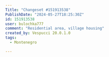 ```yaml
---
Title: "Changeset #151913538"
PublishDate: "2024-05-27T18:25:30Z"
id: 151913538
user: bulochka777
comment: "Residential area, village housing"
created_by: Vespucci 20.0.1.0
tags:
  - Montenegro

---
```

